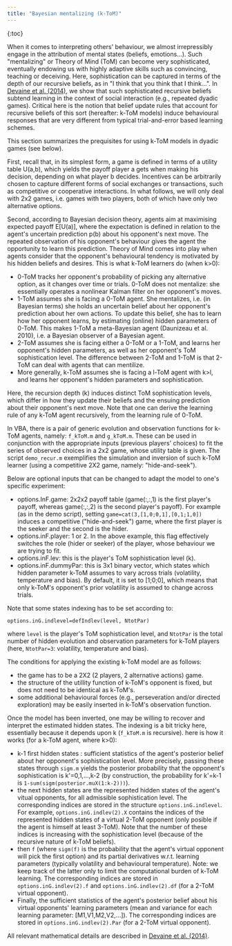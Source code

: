 ```yaml
---
title: "Bayesian mentalizing (k-ToM)"
---
```


{:toc}

When it comes to interpreting others' behaviour, we almost irrepressibly engage in the attribution of mental states (beliefs, emotions...). Such "mentalizing" or Theory of Mind (ToM) can become very sophisticated, eventually endowing us with highly adaptive skills such as convincing, teaching or deceiving. Here, sophistication can be captured in terms of the depth of our recursive beliefs, as in "I think that you think that I think...". In [Devaine et al. (2014)](http://journals.plos.org/ploscompbiol/article?id=10.1371/journal.pcbi.1003992), we show that such sophisticated recursive beliefs subtend learning in the context of social interaction (e.g., repeated dyadic games). Critical here is the notion that belief update rules that account for recursive beliefs of this sort (hereafter: k-ToM models) induce behavioural responses that are very different from typical trial-and-error based learning schemes.

This section summarizes the prequisites for using k-ToM models in dyadic games (see below).

First, recall that, in its simplest form, a game is defined in terms of a utility table U(a,b), which yields the payoff player a gets when making his decision, depending on what player b decides. Incentives can be arbitrarily chosen to capture different forms of social exchanges or transactions, such as competitive or cooperative interactions. In what follows, we will only deal with 2x2 games, i.e. games with two players, both of which have only two alternative options.

Second, according to Bayesian decision theory, agents aim at maximising expected payoff E[U(a)], where the expectation is defined in relation to the agent's uncertain prediction p(b) about his opponent's next move. The repeated observation of his opponent's behaviour gives the agent the opportunity to learn this prediction. Theory of Mind comes into play when agents consider that the opponent's behavioural tendency is motivated by his hidden beliefs and desires. This is what k-ToM learners do (when k>0):

- 0-ToM tracks her opponent's probability of picking any alternative option, as it changes over time or trials. 0-ToM does not mentalize: she essentially operates a nonlinear Kalman filter on her opponent's moves.
- 1-ToM assumes she is facing a 0-ToM agent. She mentalizes, i.e. (in Bayesian terms) she holds an uncertain belief about her opponent's prediction about her own actions. To update this belief, she has to learn how her opponent learns, by estimating (online) hidden parameters of 0-ToM. This makes 1-ToM a meta-Bayesian agent (Daunizeau et al. 2010), i.e. a Bayesian observer of a Bayesian agent. 
- 2-ToM assumes she is facing either a 0-ToM or a 1-ToM, and learns her opponent's hidden parameters, as well as her opponent's ToM sophistication level. The difference between 2-ToM and 1-ToM is that 2-ToM can deal with agents that can mentilize. 
- More generally, k-ToM assumes she is facing a l-ToM agent with k>l, and learns her opponent's hidden parameters and sophistication. 

Here, the recursion depth (k) induces distinct ToM sophistication levels, which differ in how they update their beliefs and the ensuing prediction about their opponent's next move. Note that one can derive the learning rule of any k-ToM agent recursively, from the learning rule of 0-ToM.


In VBA, there is a pair of generic evolution and observation functions for k-ToM agents, namely: `f_kToM.m` and `g_kToM.m`. These can be used in conjunction with the appropriate inputs (previous players' choices) to fit the series of observed choices in a 2x2 game, whose utility table is given. The script `demo_recur.m` exemplifies the simulation and inversion of such k-ToM learner (using a competitive 2X2 game, namely: "hide-and-seek").

Below are optional inputs that can be changed to adapt the model to one's specific experiment:

- options.InF.game: 2x2x2 payoff table (game(:,:,1) is the first player's payoff, whereas game(:,:,2) is the second player's payoff). For example (as in the demo script), setting `game=cat(3,[1,0;0,1],[0,1;1,0])` induces a competitive ("hide-and-seek") game, where the first player is the seeker and the second is the hider.
- options.inF.player: 1 or 2. In the above example, this flag effectively switches the role (hider or seeker) of the player, whose behaviour we are trying to fit.
- options.inF.lev: this is the player's ToM sophistication level (k).
- options.inF.dummyPar: this is 3x1 binary vector, which states which hidden parameter k-ToM assumes to vary across trials (volatility, temperature and bias). By default, it is set to [1;0;0], which means that only k-ToM's opponent's prior volatility is assumed to change across trials.

Note that some states indexing has to be set according to:

`options.inG.indlevel=defIndlev(level, NtotPar)`

where `level` is the player's ToM sophistication level, and `NtotPar` is the total number of hidden evolution and observation parameters for k-ToM players (here, `NtotPar=3`: volatility, temperature and bias).

The conditions for applying the existing k-ToM model are as follows:

- the game has to be a 2X2 (2 players, 2 alternative actions) game.
- the structure of the utillity function of k-ToM's opponent is fixed, but does not need to be identical as k-ToM's.
- some additional behavioural forces (e.g., perseveration and/or directed exploration) may be easily inserted in k-ToM's observation function.

Once the model has been inverted, one may be willing to recover and interpret the estimated hidden states. The indexing is a bit tricky here, essentially because it depends upon k (`f_kToM.m` is recursive). here is how it works (for a k-ToM agent, where k>0):

- k-1 first hidden states : sufficient statistics of the agent's posterior belief about her opponent's sophistication level. More precisely, passing these states through `sigm.m` yields the posterior probability that the opponent's sophistication is k'=0,1,...,k-2 (by construction, the probability for k'=k-1 is `1-sum(sigm(posterior.muX(1:k-2)))`).
- the next hidden states are the represented hidden states of the agent's vitual opponents, for all admissible sophistication level. The corresponding indices are stored in the structure `options.inG.indlevel`. For example, `options.inG.indlev(2).X` contains the indices of the represented hidden states of a virtual 2-ToM opponent (only posible if the agent is himself at least 3-ToM). Note that the number of these indices is increasing with the sophistication level (because of the recursive nature of k-ToM beliefs).
-	then `f` (where `sigm(f)` is the probability that the agent's virtual opponent will pick the first option) and its partial derivatives w.r.t. learning parameters (typically volatility and behavioural temperature). Note: we keep track of the latter only to limit the computational burden of k-ToM learning. The corresponding indices are stored in `options.inG.indlev(2).f` and `options.inG.indlev(2).df` (for a 2-ToM virtual opponent).
- Finally, the sufficient statistics of the agent's posterior belief about his virtual opponents' learning parameters (mean and variance for each learning parameter: [M1,V1,M2,V2,...]). The corresponding indices are stored in `options.inG.indlev(2).Par` (for a 2-ToM virtual opponent).

All relevant mathematical details are described in [Devaine et al. (2014)](http://journals.plos.org/ploscompbiol/article?id=10.1371/journal.pcbi.1003992).








